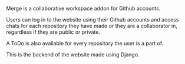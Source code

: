 Merge is a collaborative workspace addon for Github accounts.

Users can log in to the website using their Github accounts and access chats for each repository they have made or they are a collaborator in, regardless if they are public or private.

A ToDo is also available for every repository the user is a part of.

This is the backend of the website made using Django.
